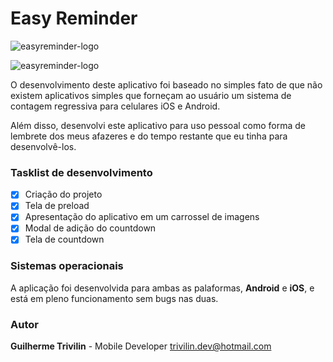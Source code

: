 # Easy Reminder

![easyreminder-logo]('https://raw.githubusercontent.com/GuilhermeTrivilin/easyreminder/master/src/assets/logo.png')

![easyreminder-logo]('https://github.com/GuilhermeTrivilin/easyreminder/blob/develop/src/assets/logo.png')

O desenvolvimento deste aplicativo foi baseado no simples fato de que não existem aplicativos simples que forneçam ao usuário um sistema de contagem regressiva para celulares iOS e Android.

Além disso, desenvolvi este aplicativo para uso pessoal como forma de lembrete dos meus afazeres e do tempo restante que eu tinha para desenvolvê-los.

### Tasklist de desenvolvimento

- [x] Criação do projeto
- [x] Tela de preload
- [x] Apresentação do aplicativo em um carrossel de imagens
- [x] Modal de adição do countdown
- [x] Tela de countdown

### Sistemas operacionais

A aplicação foi desenvolvida para ambas as palaformas, **Android** e **iOS**, e está em pleno funcionamento sem bugs nas duas.

### Autor

**Guilherme Trivilin** - Mobile Developer
trivilin.dev@hotmail.com
